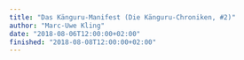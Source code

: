 ```yaml
---
title: "Das Känguru-Manifest (Die Känguru-Chroniken, #2)"
author: "Marc-Uwe Kling"
date: "2018-08-06T12:00:00+02:00"
finished: "2018-08-08T12:00:00+02:00"
---
```

